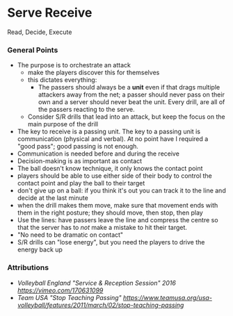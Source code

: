 # Serve Receive

Read, Decide, Execute

### General Points

- The purpose is to orchestrate an attack
  - make the players discover this for themselves
  - this dictates everything:
    - The passers should always be a __unit__ even if that drags multiple attackers away from the net; a passer should never pass on their own and a server should never beat the unit.  Every drill, are all of the passers reacting to the serve.
  - Consider S/R drills that lead into an attack, but keep the focus on the main purpose of the drill
- The key to receive is a passing unit.  The key to a passing unit is communication (physical and verbal).  At no point have I required a "good pass"; good passing is not enough.
- Communication is needed before and during the receive
- Decision-making is as important as contact
- The ball doesn't know technique, it only knows the contact point
- players should be able to use either side of their body to control the contact point and play the ball to their target
- don't give up on a ball: if you think it's out you can track it to the line and decide at the last minute
- when the drill makes them move, make sure that movement ends with them in the right posture; they should move, then stop, then play
- Use the lines: have passers leave the line and compress the centre so that the server has to _not_ make a mistake to hit their target.
- "No need to be dramatic on contact"
- S/R drills can "lose energy", but you need the players to drive the energy back up

### Attributions

- _Volleyball England "Service & Reception Session" 2016 https://vimeo.com/170631099_
- _Team USA "Stop Teaching Passing" https://www.teamusa.org/usa-volleyball/features/2011/march/02/stop-teaching-passing_
